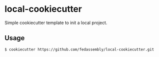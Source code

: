 # local-cookiecutter

Simple cookiecutter template to init a local project.

## Usage

```
$ cookiecutter https://github.com/fedassembly/local-cookiecutter.git
```
